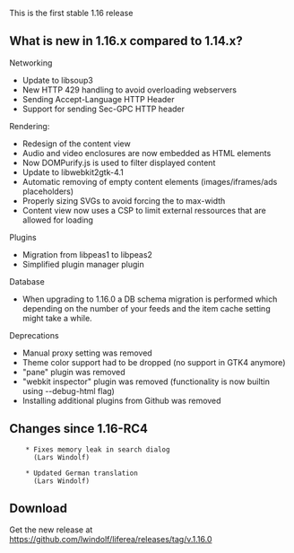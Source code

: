 This is the first stable 1.16 release

## What is new in 1.16.x compared to 1.14.x?

Networking 

- Update to libsoup3
- New HTTP 429 handling to avoid overloading webservers
- Sending Accept-Language HTTP Header
- Support for sending Sec-GPC HTTP header
 
Rendering: 

- Redesign of the content view
- Audio and video enclosures are now embedded as HTML elements
- Now DOMPurify.js is used to filter displayed content
- Update to libwebkit2gtk-4.1
- Automatic removing of empty content elements (images/iframes/ads placeholders)
- Properly sizing SVGs to avoid forcing the to max-width
- Content view now uses a CSP to limit external ressources that are allowed for loading

Plugins

- Migration from libpeas1 to libpeas2
- Simplified plugin manager plugin

Database

- When upgrading to 1.16.0 a DB schema migration is performed which depending on
  the number of your feeds and the item cache setting might take a while.

Deprecations

- Manual proxy setting was removed
- Theme color support had to be dropped (no support in GTK4 anymore)
- "pane" plugin was removed
- "webkit inspector" plugin was removed (functionality is now builtin using --debug-html flag)
- Installing additional plugins from Github was removed

## Changes since 1.16-RC4

        * Fixes memory leak in search dialog
          (Lars Windolf)

        * Updated German translation
          (Lars Windolf)

## Download

Get the new release at https://github.com/lwindolf/liferea/releases/tag/v.1.16.0
